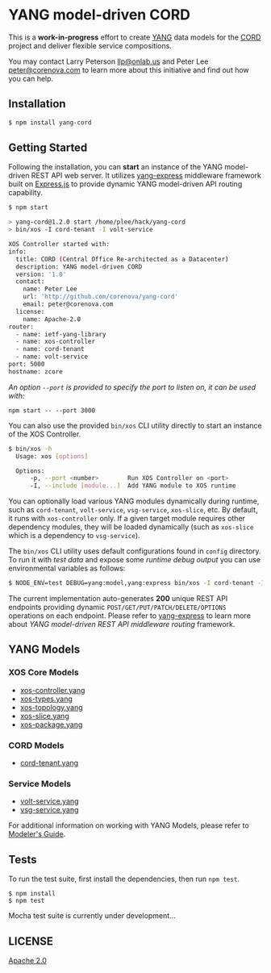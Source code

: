 # YANG model-driven CORD

This is a **work-in-progress** effort to create
[YANG](http://tools.ietf.org/html/rfc6020) data models for the
[CORD](http://opencord.org) project and deliver flexible service
compositions.

You may contact Larry Peterson <llp@onlab.us> and Peter Lee
<peter@corenova.com> to learn more about this initiative and find out
how you can help.

## Installation

```bash
$ npm install yang-cord
```

## Getting Started

Following the installation, you can **start** an instance of the YANG
model-driven REST API web server. It utilizes
[yang-express](http://github.com/corenova/yang-express) middleware
framework built on [Express.js](http://expressjs.com) to provide
dynamic YANG model-driven API routing capability.

```bash
$ npm start

> yang-cord@1.2.0 start /home/plee/hack/yang-cord
> bin/xos -I cord-tenant -I volt-service

XOS Controller started with:
info:
  title: CORD (Central Office Re-architected as a Datacenter)
  description: YANG model-driven CORD
  version: '1.0'
  contact:
    name: Peter Lee
    url: 'http://github.com/corenova/yang-cord'
    email: peter@corenova.com
  license:
    name: Apache-2.0
router:
  - name: ietf-yang-library
  - name: xos-controller
  - name: cord-tenant
  - name: volt-service
port: 5000
hostname: zcore
```

_An option `--port` is provided to specify the port to listen on, it can be used with:_

```
npm start -- --port 3000
```

You can also use the provided `bin/xos` CLI utility directly to start
an instance of the XOS Controller.

```bash
$ bin/xos -h
  Usage: xos [options]

  Options:
      -p, --port <number>        Run XOS Controller on <port>
      -I, --include [module...]  Add YANG module to XOS runtime
```

You can optionally load various YANG modules dynamically during
runtime, such as `cord-tenant`, `volt-service`, `vsg-service`,
`xos-slice`, etc. By default, it runs with `xos-controller` only. If a
given target module requires other dependency modules, they will be
loaded dynamically (such as `xos-slice` which is a dependency to
`vsg-service`).

The `bin/xos` CLI utility uses default configurations found in
`config` directory. To run it with *test data* and expose some
*runtime debug output* you can use environmental variables as follows:

```bash
$ NODE_ENV=test DEBUG=yang:model,yang:express bin/xos -I cord-tenant -I volt-service -I vsg-service
```

The current implementation auto-generates **200** unique REST API
endpoints providing dynamic `POST/GET/PUT/PATCH/DELETE/OPTIONS`
operations on each endpoint. Please refer to
[yang-express](http://github.com/corenova/yang-express) to learn more
about *YANG model-driven REST API middleware routing* framework.

## YANG Models

### XOS Core Models

- [xos-controller.yang](./schema/xos-controller.yang)
- [xos-types.yang](./schema/xos-types.yang)
- [xos-topology.yang](./schema/xos-topology.yang)
- [xos-slice.yang](./schema/xos-slice.yang)
- [xos-package.yang](./schema/xos-package.yang)

### CORD Models

- [cord-tenant.yang](./schema/cord-tenant.yang)

### Service Models

- [volt-service.yang](./services/yang-volt/volt-service.yang)
- [vsg-service.yang](./services/yang-vsg/vsg-service.yang)

For additional information on working with YANG Models, please refer
to [Modeler's Guide](./schema/README.md).

## Tests

To run the test suite, first install the dependencies, then run `npm
test`.

```
$ npm install
$ npm test
```
Mocha test suite is currently under development...

## LICENSE
  [Apache 2.0](LICENSE)

